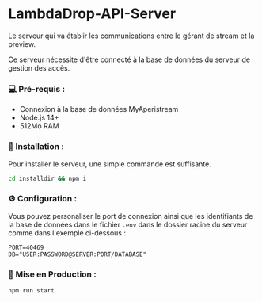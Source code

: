 # LambdaDrop-API-Server

Le serveur qui va établir les communications entre le gérant de stream et la preview.

Ce serveur nécessite d'être connecté à la base de données du serveur de gestion des accès.

### 💻 Pré-requis :

* Connexion à la base de données MyAperistream
* Node.js 14+
* 512Mo RAM

### 🔧 Installation :

Pour installer le serveur, une simple commande est suffisante.

```bash
cd installdir && npm i
```

### ⚙️ Configuration :

Vous pouvez personaliser le port de connexion ainsi que les identifiants de la base de données dans le fichier `.env` dans le dossier racine du serveur comme dans l'exemple ci-dessous :

```.env
PORT=40469
DB="USER:PASSWORD@SERVER:PORT/DATABASE"
```

### 📌 Mise en Production :

```bash
npm run start
```

